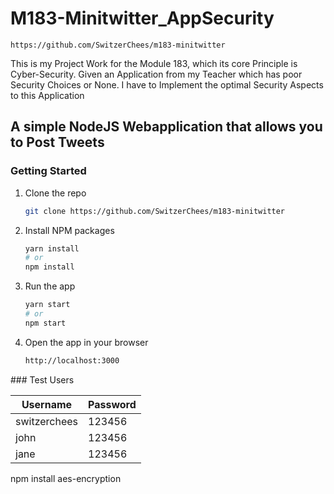 # M183-Minitwitter_AppSecurity

    https://github.com/SwitzerChees/m183-minitwitter
 
 This is my Project Work for the Module 183, which its core Principle is Cyber-Security. Given an Application from my Teacher which has poor Security Choices or None. I have to Implement the optimal Security Aspects to this Application

## A simple NodeJS Webapplication that allows you to Post Tweets

### Getting Started

1. Clone the repo
   ```sh
   git clone https://github.com/SwitzerChees/m183-minitwitter
   ```
2. Install NPM packages
   ```sh
   yarn install
   # or
   npm install
   ```
3. Run the app
   ```sh
   yarn start
   # or
   npm start
   ```
4. Open the app in your browser
   ```sh
   http://localhost:3000
   ```

### Test Users

| Username     | Password |
| ------------ | -------- |
| switzerchees | 123456   |
| john         | 123456   |
| jane         | 123456   |

npm install aes-encryption

